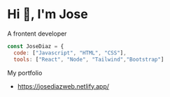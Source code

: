 # Hi 👋, I'm Jose
A frontent developer

````js
const JoseDiaz = {
  code: ["Javascript", "HTML", "CSS"],
  tools: ["React", "Node", "Tailwind","Bootstrap"]

````
My portfolio
- https://josediazweb.netlify.app/

